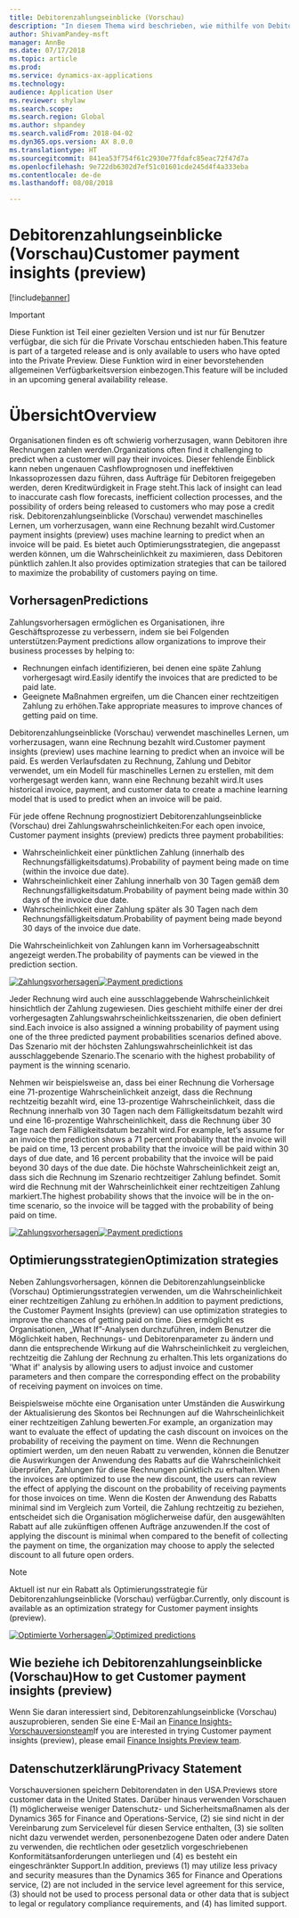 ```yaml
---
title: Debitorenzahlungseinblicke (Vorschau)
description: "In diesem Thema wird beschrieben, wie mithilfe von Debitorenzahlungseinblicken vorhergesagt werden kann, wann eine Rechnung bezahlt wird und wie Organisationen dabei unterstützt werden, optimierte Strategien zu erstellen, die die Wahrscheinlichkeit erhöhen, rechtzeitig bezahlt zu werden."
author: ShivamPandey-msft
manager: AnnBe
ms.date: 07/17/2018
ms.topic: article
ms.prod: 
ms.service: dynamics-ax-applications
ms.technology: 
audience: Application User
ms.reviewer: shylaw
ms.search.scope: 
ms.search.region: Global
ms.author: shpandey
ms.search.validFrom: 2018-04-02
ms.dyn365.ops.version: AX 8.0.0
ms.translationtype: HT
ms.sourcegitcommit: 841ea53f754f61c2930e77fdafc85eac72f47d7a
ms.openlocfilehash: 9e722db6302d7ef51c01601cde245d4f4a333eba
ms.contentlocale: de-de
ms.lasthandoff: 08/08/2018

---
```


# <a name="customer-payment-insights-preview"></a><span data-ttu-id="30b8e-103">Debitorenzahlungseinblicke (Vorschau)</span><span class="sxs-lookup"><span data-stu-id="30b8e-103">Customer payment insights (preview)</span></span>

[!include[banner](../includes/banner.md)]

> [!IMPORTANT]
> <span data-ttu-id="30b8e-104">Diese Funktion ist Teil einer gezielten Version und ist nur für Benutzer verfügbar, die sich für die Private Vorschau entschieden haben.</span><span class="sxs-lookup"><span data-stu-id="30b8e-104">This feature is part of a targeted release and is only available to users who have opted into the Private Preview.</span></span> <span data-ttu-id="30b8e-105">Diese Funktion wird in einer bevorstehenden allgemeinen Verfügbarkeitsversion einbezogen.</span><span class="sxs-lookup"><span data-stu-id="30b8e-105">This feature will be included in an upcoming general availability release.</span></span>

# <a name="overview"></a><span data-ttu-id="30b8e-106">Übersicht</span><span class="sxs-lookup"><span data-stu-id="30b8e-106">Overview</span></span>

<span data-ttu-id="30b8e-107">Organisationen finden es oft schwierig vorherzusagen, wann Debitoren ihre Rechnungen zahlen werden.</span><span class="sxs-lookup"><span data-stu-id="30b8e-107">Organizations often find it challenging to predict when a customer will pay their invoices.</span></span> <span data-ttu-id="30b8e-108">Dieser fehlende Einblick kann neben ungenauen Cashflowprognosen und ineffektiven Inkassoprozessen dazu führen, dass Aufträge für Debitoren freigegeben werden, deren Kreditwürdigkeit in Frage steht.</span><span class="sxs-lookup"><span data-stu-id="30b8e-108">This lack of insight can lead to inaccurate cash flow forecasts, inefficient collection processes, and the possibility of orders being released to customers who may pose a credit risk.</span></span> <span data-ttu-id="30b8e-109">Debitorenzahlungseinblicke (Vorschau) verwendet maschinelles Lernen, um vorherzusagen, wann eine Rechnung bezahlt wird.</span><span class="sxs-lookup"><span data-stu-id="30b8e-109">Customer payment insights (preview) uses machine learning to predict when an invoice will be paid.</span></span> <span data-ttu-id="30b8e-110">Es bietet auch Optimierungsstrategien, die angepasst werden können, um die Wahrscheinlichkeit zu maximieren, dass Debitoren pünktlich zahlen.</span><span class="sxs-lookup"><span data-stu-id="30b8e-110">It also provides optimization strategies that can be tailored to maximize the probability of customers paying on time.</span></span>

## <a name="predictions"></a><span data-ttu-id="30b8e-111">Vorhersagen</span><span class="sxs-lookup"><span data-stu-id="30b8e-111">Predictions</span></span>

<span data-ttu-id="30b8e-112">Zahlungsvorhersagen ermöglichen es Organisationen, ihre Geschäftsprozesse zu verbessern, indem sie bei Folgenden unterstützen:</span><span class="sxs-lookup"><span data-stu-id="30b8e-112">Payment predictions allow organizations to improve their business processes by helping to:</span></span>

-   <span data-ttu-id="30b8e-113">Rechnungen einfach identifizieren, bei denen eine späte Zahlung vorhergesagt wird.</span><span class="sxs-lookup"><span data-stu-id="30b8e-113">Easily identify the invoices that are predicted to be paid late.</span></span>
-   <span data-ttu-id="30b8e-114">Geeignete Maßnahmen ergreifen, um die Chancen einer rechtzeitigen Zahlung zu erhöhen.</span><span class="sxs-lookup"><span data-stu-id="30b8e-114">Take appropriate measures to improve chances of getting paid on time.</span></span>

<span data-ttu-id="30b8e-115">Debitorenzahlungseinblicke (Vorschau) verwendet maschinelles Lernen, um vorherzusagen, wann eine Rechnung bezahlt wird.</span><span class="sxs-lookup"><span data-stu-id="30b8e-115">Customer payment insights (preview) uses machine learning to predict when an invoice will be paid.</span></span> <span data-ttu-id="30b8e-116">Es werden Verlaufsdaten zu Rechnung, Zahlung und Debitor verwendet, um ein Modell für maschinelles Lernen zu erstellen, mit dem vorhergesagt werden kann, wann eine Rechnung bezahlt wird.</span><span class="sxs-lookup"><span data-stu-id="30b8e-116">It uses historical invoice, payment, and customer data to create a machine learning model that is used to predict when an invoice will be paid.</span></span>

<span data-ttu-id="30b8e-117">Für jede offene Rechnung prognostiziert Debitorenzahlungseinblicke (Vorschau) drei Zahlungswahrscheinlichkeiten:</span><span class="sxs-lookup"><span data-stu-id="30b8e-117">For each open invoice, Customer payment insights (preview) predicts three payment probabilities:</span></span>

-  <span data-ttu-id="30b8e-118">Wahrscheinlichkeit einer pünktlichen Zahlung (innerhalb des Rechnungsfälligkeitsdatums).</span><span class="sxs-lookup"><span data-stu-id="30b8e-118">Probability of payment being made on time (within the invoice due date).</span></span>
-  <span data-ttu-id="30b8e-119">Wahrscheinlichkeit einer Zahlung innerhalb von 30 Tagen gemäß dem Rechnungsfälligkeitsdatum.</span><span class="sxs-lookup"><span data-stu-id="30b8e-119">Probability of payment being made within 30 days of the invoice due date.</span></span>
-  <span data-ttu-id="30b8e-120">Wahrscheinlichkeit einer Zahlung später als 30 Tagen nach dem Rechnungsfälligkeitsdatum.</span><span class="sxs-lookup"><span data-stu-id="30b8e-120">Probability of payment being made beyond 30 days of the invoice due date.</span></span>

<span data-ttu-id="30b8e-121">Die Wahrscheinlichkeit von Zahlungen kann im Vorhersageabschnitt angezeigt werden.</span><span class="sxs-lookup"><span data-stu-id="30b8e-121">The probability of payments can be viewed in the prediction section.</span></span>

<span data-ttu-id="30b8e-122">[![Zahlungsvorhersagen](./media/Predictions-sm2.png)](./media/Predictions-sm2.png)</span><span class="sxs-lookup"><span data-stu-id="30b8e-122">[![Payment predictions](./media/Predictions-sm2.png)](./media/Predictions-sm2.png)</span></span>

<span data-ttu-id="30b8e-123">Jeder Rechnung wird auch eine ausschlaggebende Wahrscheinlichkeit hinsichtlich der Zahlung zugewiesen. Dies geschieht mithilfe einer der drei vorhergesagten Zahlungswahrscheinlichkeitsszenarien, die oben definiert sind.</span><span class="sxs-lookup"><span data-stu-id="30b8e-123">Each invoice is also assigned a winning probability of payment using one of the three predicted payment probabilities scenarios defined above.</span></span> <span data-ttu-id="30b8e-124">Das Szenario mit der höchsten Zahlungswahrscheinlichkeit ist das ausschlaggebende Szenario.</span><span class="sxs-lookup"><span data-stu-id="30b8e-124">The scenario with the highest probability of payment is the winning scenario.</span></span>


<span data-ttu-id="30b8e-125">Nehmen wir beispielsweise an, dass bei einer Rechnung die Vorhersage eine 71-prozentige Wahrscheinlichkeit anzeigt, dass die Rechnung rechtzeitig bezahlt wird, eine 13-prozentige Wahrscheinlichkeit, dass die Rechnung innerhalb von 30 Tagen nach dem Fälligkeitsdatum bezahlt wird und eine 16-prozentige Wahrscheinlichkeit, dass die Rechnung über 30 Tage nach dem Fälligkeitsdatum bezahlt wird.</span><span class="sxs-lookup"><span data-stu-id="30b8e-125">For example, let’s assume for an invoice the prediction shows a 71 percent probability that the invoice will be paid on time, 13 percent probability that the invoice will be paid within 30 days of due date, and 16 percent probability that the invoice will be paid beyond 30 days of the due date.</span></span> <span data-ttu-id="30b8e-126">Die höchste Wahrscheinlichkeit zeigt an, dass sich die Rechnung im Szenario rechtzeitiger Zahlung befindet. Somit wird die Rechnung mit der Wahrscheinlichkeit einer rechtzeitigen Zahlung markiert.</span><span class="sxs-lookup"><span data-stu-id="30b8e-126">The highest probability shows that the invoice will be in the on-time scenario, so the invoice will be tagged with the probability of being paid on time.</span></span>

<span data-ttu-id="30b8e-127">[![Zahlungsvorhersagen](./media/payment-predict.png)](./media/payment-predict.png)</span><span class="sxs-lookup"><span data-stu-id="30b8e-127">[![Payment predictions](./media/payment-predict.png)](./media/payment-predict.png)</span></span>

## <a name="optimization-strategies"></a><span data-ttu-id="30b8e-128">Optimierungsstrategien</span><span class="sxs-lookup"><span data-stu-id="30b8e-128">Optimization strategies</span></span>

<span data-ttu-id="30b8e-129">Neben Zahlungsvorhersagen, können die Debitorenzahlungseinblicke (Vorschau) Optimierungsstrategien verwenden, um die Wahrscheinlichkeit einer rechtzeitigen Zahlung zu erhöhen.</span><span class="sxs-lookup"><span data-stu-id="30b8e-129">In addition to payment predictions, the Customer Payment Insights (preview) can use optimization strategies to improve the chances of getting paid on time.</span></span> <span data-ttu-id="30b8e-130">Dies ermöglicht es Organisationen, „What If”-Analysen durchzuführen, indem Benutzer die Möglichkeit haben, Rechnungs- und Debitorenparameter zu ändern und dann die entsprechende Wirkung auf die Wahrscheinlichkeit zu vergleichen, rechtzeitig die Zahlung der Rechnung zu erhalten.</span><span class="sxs-lookup"><span data-stu-id="30b8e-130">This lets organizations do 'What if' analysis by allowing users to adjust invoice and customer parameters and then compare the corresponding effect on the probability of receiving payment on invoices on time.</span></span>

<span data-ttu-id="30b8e-131">Beispielsweise möchte eine Organisation unter Umständen die Auswirkung der Aktualisierung des Skontos bei Rechnungen auf die Wahrscheinlichkeit einer rechtzeitigen Zahlung bewerten.</span><span class="sxs-lookup"><span data-stu-id="30b8e-131">For example, an organization may want to evaluate the effect of updating the cash discount on invoices on the probability of receiving the payment on time.</span></span> <span data-ttu-id="30b8e-132">Wenn die Rechnungen optimiert werden, um den neuen Rabatt zu verwenden, können die Benutzer die Auswirkungen der Anwendung des Rabatts auf die Wahrscheinlichkeit überprüfen, Zahlungen für diese Rechnungen pünktlich zu erhalten.</span><span class="sxs-lookup"><span data-stu-id="30b8e-132">When the invoices are optimized to use the new discount, the users can review the effect of applying the discount on the probability of receiving payments for those invoices on time.</span></span> <span data-ttu-id="30b8e-133">Wenn die Kosten der Anwendung des Rabatts minimal sind im Vergleich zum Vorteil, die Zahlung rechtzeitig zu beziehen, entscheidet sich die Organisation möglicherweise dafür, den ausgewählten Rabatt auf alle zukünftigen offenen Aufträge anzuwenden.</span><span class="sxs-lookup"><span data-stu-id="30b8e-133">If the cost of applying the discount is minimal when compared to the benefit of collecting the payment on time, the organization may choose to apply the selected discount to all future open orders.</span></span>

> [!NOTE] 
> <span data-ttu-id="30b8e-134">Aktuell ist nur ein Rabatt als Optimierungsstrategie für Debitorenzahlungseinblicke (Vorschau) verfügbar.</span><span class="sxs-lookup"><span data-stu-id="30b8e-134">Currently, only discount is available as an optimization strategy for Customer payment insights (preview).</span></span>

<span data-ttu-id="30b8e-135">[![Optimierte Vorhersagen](./media/optimized-pay.png)](./media/optimized-pay.png)</span><span class="sxs-lookup"><span data-stu-id="30b8e-135">[![Optimized predictions](./media/optimized-pay.png)](./media/optimized-pay.png)</span></span>

## <a name="how-to-get-customer-payment-insights-preview"></a><span data-ttu-id="30b8e-136">Wie beziehe ich Debitorenzahlungseinblicke (Vorschau)</span><span class="sxs-lookup"><span data-stu-id="30b8e-136">How to get Customer payment insights (preview)</span></span>

<span data-ttu-id="30b8e-137">Wenn Sie daran interessiert sind, Debitorenzahlungseinblicke (Vorschau) auszuprobieren, senden Sie eine E-Mail an [Finance Insights-Vorschauversionsteam](mailto:fiap@microsoft.com)</span><span class="sxs-lookup"><span data-stu-id="30b8e-137">If you are interested in trying Customer payment insights (preview), please email [Finance Insights Preview team](mailto:fiap@microsoft.com).</span></span> 

## <a name="privacy-statement"></a><span data-ttu-id="30b8e-138">Datenschutzerklärung</span><span class="sxs-lookup"><span data-stu-id="30b8e-138">Privacy Statement</span></span>

<span data-ttu-id="30b8e-139">Vorschauversionen speichern Debitorendaten in den USA.</span><span class="sxs-lookup"><span data-stu-id="30b8e-139">Previews store customer data in the United States.</span></span> <span data-ttu-id="30b8e-140">Darüber hinaus verwenden Vorschauen (1) möglicherweise weniger Datenschutz- und Sicherheitsmaßnamen als der Dynamics 365 for Finance and Operations-Service, (2) sie sind nicht in der Vereinbarung zum Servicelevel für diesen Service enthalten, (3) sie sollten nicht dazu verwendet werden, personenbezogene Daten oder andere Daten zu verwenden, die rechtlichen oder gesetzlich vorgeschriebenen Konformitätsanforderungen unterliegen und (4) es besteht ein eingeschränkter Support.</span><span class="sxs-lookup"><span data-stu-id="30b8e-140">In addition, previews (1) may utilize less privacy and security measures than the Dynamics 365 for Finance and Operations service, (2) are not included in the service level agreement for this service, (3) should not be used to process personal data or other data that is subject to legal or regulatory compliance requirements, and (4) has limited support.</span></span>

